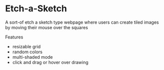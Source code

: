 <h1>Etch-a-Sketch </h1>
<p>A sort-of etch a sketch type webpage where users can create tiled images by
moving their mouse over the squares<p>

Features <br>
<ul>
  <li>resizable grid</li>
  <li>random colors</li>
  <li>multi-shaded mode</li>
 <li>click and drag or hover over drawing</li>
</ul>
